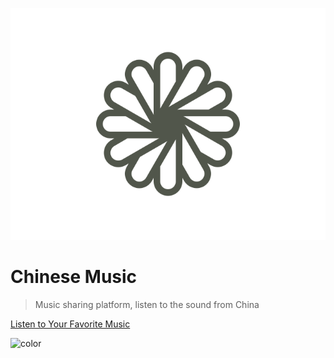 ![logo](_media/logo.svg)

# Chinese Music

> Music sharing platform, listen to the sound from China


[Listen to Your Favorite Music](#helloworld)

![color](#1c2022)